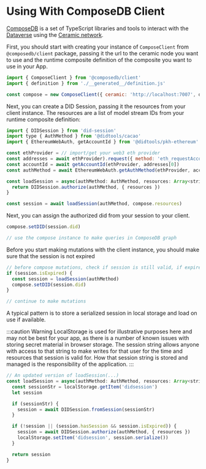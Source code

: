 # Using With ComposeDB Client

[ComposeDB](https://composedb.js.org) is a set of TypeScript libraries and tools to interact with the [Dataverse](https://blog.ceramic.network/into-the-dataverse/) using the [Ceramic network](https://ceramic.network/).

First, you should start with creating your instance of `ComposeClient` from `@composedb/client` package, passing it the
url to the ceramic node you want to use and the runtime composite definition of the composite you want to use in your App.

```js
import { ComposeClient } from '@composedb/client'
import { definition } from './__generated__/definition.js'

const compose = new ComposeClient({ ceramic: 'http://localhost:7007', definition })
```

Next, you can create a DID Session, passing it the resources from your client instance. The resources are a list of model
stream IDs from your runtime composite definition:

```js
import { DIDSession } from 'did-session'
import type { AuthMethod } from '@didtools/cacao'
import { EthereumWebAuth, getAccountId } from '@didtools/pkh-ethereum'

const ethProvider = // import/get your web3 eth provider
const addresses = await ethProvider).request({ method: 'eth_requestAccounts' })
const accountId = await getAccountId(ethProvider, addresses[0])
const authMethod = await EthereumWebAuth.getAuthMethod(ethProvider, accountId)

const loadSession = async(authMethod: AuthMethod, resources: Array<string>):Promise<DIDSession> => {
  return DIDSession.authorize(authMethod, { resources })
}

const session = await loadSession(authMethod, compose.resources)
```

Next, you can assign the authorized did from your session to your client. 

```js
compose.setDID(session.did)

// use the compose instance to make queries in ComposeDB graph
```

Before you start making mutations with the client instance, you should make sure that the session is not expired
```js
// before compose mutations, check if session is still valid, if expired, create new
if (session.isExpired) {
  const session = loadSession(authMethod)
  compose.setDID(session.did)
}

// continue to make mutations
```

A typical pattern is to store a serialized session in local storage and load on use if available.

:::caution Warning
LocalStorage is used for illustrative purposes here and may not be best for your app, as
there is a number of known issues with storing secret material in browser storage. The session string
allows anyone with access to that string to make writes for that user for the time and resources that
session is valid for. How that session string is stored and managed is the responsibility of the application.
:::

```js
// An updated version of loadSession(...)
const loadSession = async(authMethod: AuthMethod, resources: Array<string>):Promise<DIDSession> => {
  const sessionStr = localStorage.getItem('didsession')
  let session

  if (sessionStr) {
    session = await DIDSession.fromSession(sessionStr)
  }

  if (!session || (session.hasSession && session.isExpired)) {
    session = await DIDSession.authorize(authMethod, { resources })
    localStorage.setItem('didsession', session.serialize())
  }

  return session
}
```
